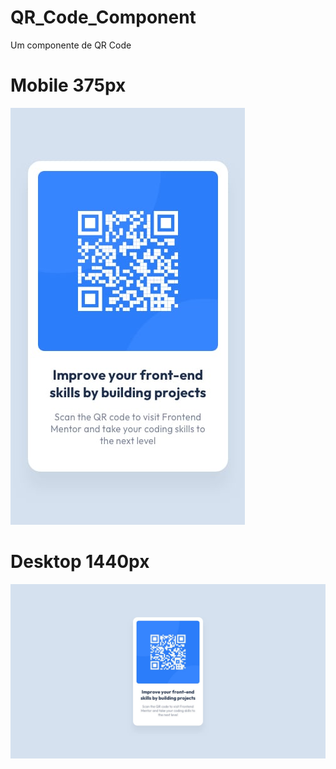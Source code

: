 # QR_Code_Component
Um componente de QR Code

# Mobile 375px
![Design de componente mobile](./design/mobile-design.jpg)

# Desktop 1440px
![Design de componente desktop](./design/desktop-design.jpg)
